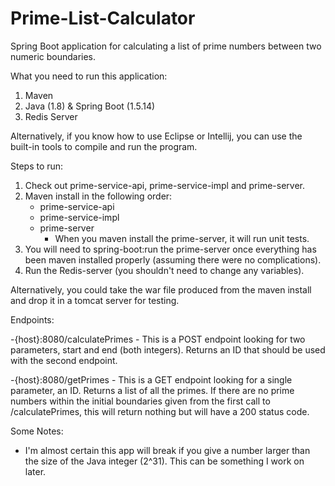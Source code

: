 # Prime-List-Calculator
Spring Boot application for calculating a list of prime numbers between two numeric boundaries.

What you need to run this application:
1. Maven
2. Java (1.8) & Spring Boot (1.5.14)
3. Redis Server

Alternatively, if you know how to use Eclipse or Intellij, you can use the built-in tools to compile and run the program.

Steps to run:
1. Check out prime-service-api, prime-service-impl and prime-server.
2. Maven install in the following order:
    - prime-service-api
    - prime-service-impl
    - prime-server
       - When you maven install the prime-server, it will run unit tests.
3. You will need to spring-boot:run the prime-server once everything has been maven installed properly (assuming there were no complications).
4. Run the Redis-server (you shouldn't need to change any variables).

Alternatively, you could take the war file produced from the maven install and drop it in a tomcat server for testing.

Endpoints:

-{host}:8080/calculatePrimes - This is a POST endpoint looking for two parameters, start and end (both integers). Returns an ID that should be used with the second endpoint.

-{host}:8080/getPrimes - This is a GET endpoint looking for a single parameter, an ID. Returns a list of all the primes. If there are no prime numbers within the initial boundaries given from the first call to /calculatePrimes, this will return nothing but will have a 200 status code.

Some Notes:
- I'm almost certain this app will break if you give a number larger than the size of the Java integer (2^31). This can be something I work on later.
